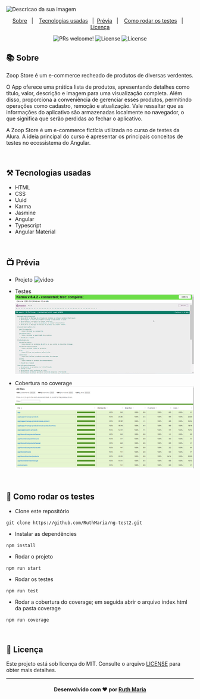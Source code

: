 ![Descricao da sua imagem](thumbnail.png)

<p align="center">
  <a href="#about">Sobre</a>&nbsp;&nbsp;&nbsp;|&nbsp;&nbsp;&nbsp;  
  <a href="#technologies">Tecnologias usadas</a>&nbsp;&nbsp;&nbsp;|&nbsp;
  <a href="#preview">Prévia</a>&nbsp;&nbsp;&nbsp;|&nbsp;&nbsp;&nbsp;
  <a href="#rodar">Como rodar os testes</a>&nbsp;&nbsp;&nbsp;|&nbsp;&nbsp;&nbsp;
  <a href="#license">Licença</a>
</p>

<p align="center">
  <img src="https://img.shields.io/static/v1?label=PRs&message=welcome&color=04d361&labelColor=000000" alt="PRs welcome!" />

  <img alt="License" src="https://img.shields.io/badge/Made%20by-Ruth%20Maria-%2304D361">

  <img alt="License" src="https://img.shields.io/static/v1?label=license&message=MIT&color=04d361&labelColor=000000">
</p>

<a id="about"></a>

## :books: Sobre

Zoop Store é um e-commerce recheado de produtos de diversas verdentes.

O App oferece uma prática lista de produtos, apresentando detalhes como título, valor, descrição e imagem para uma visualização completa. Além disso, proporciona a conveniência de gerenciar esses produtos, permitindo operações como cadastro, remoção e atualização. Vale ressaltar que as informações do aplicativo são armazenadas localmente no navegador, o que significa que serão perdidas ao fechar o aplicativo.

A Zoop Store é um e-commerce fictícia utilizada no curso de testes da Alura.
A ideia principal do curso é apresentar os principais conceitos de testes no ecossistema do Angular.

<a id="technologies"></a><br>

## ⚒️ Tecnologias usadas

- HTML
- CSS
- Uuid
- Karma
- Jasmine
- Angular
- Typescript
- Angular Material

<a id="preview"></a><br>

## :tv: Prévia

- Projeto
  ![video](./src/assets/videos/projeto.gif)

- Testes
  <img alt="Logo ignitte" src="./src/assets/videos/testes.gif"/>

- Cobertura no coverage
  <img alt="Logo ignitte" src="./src/assets/images/coverage.png"/>

<a id="rodar"></a><br>

## 🚀 Como rodar os testes

- Clone este repositório

```
git clone https://github.com/RuthMaria/ng-test2.git
```

- Instalar as dependêncies

```
npm install
```

- Rodar o projeto

```
npm run start
```

- Rodar os testes

```
npm run test
```

- Rodar a cobertura do coverage; em seguida abrir o arquivo index.html da pasta coverage

```
npm run coverage
```

<a id="license"></a><br>

## :memo: Licença

Este projeto está sob licença do MIT. Consulte o arquivo [LICENSE](LICENSE.md) para obter mais detalhes.

---

<h4 align="center">
    Desenvolvido com ❤️ por <a href="https://www.linkedin.com/in/ruth-maria-9b256071/" target="_blank">Ruth Maria</a>
</h4>
